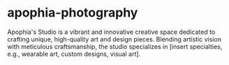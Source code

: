 # apophia-photography
Apophia's Studio is a vibrant and innovative creative space dedicated to crafting unique, high-quality art and design pieces. Blending artistic vision with meticulous craftsmanship, the studio specializes in [insert specialties, e.g., wearable art, custom designs, visual art].
